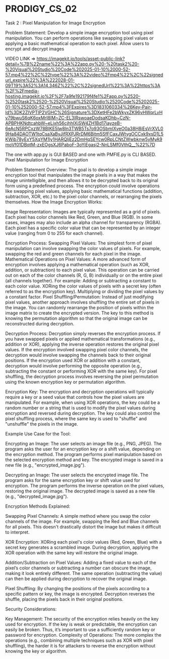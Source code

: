 # PRODIGY_CS_02
Task 2 : Pixel Manipulation for Image Encryption

Problem Statement: Develop a simple image encryption tool using pixel manipulation. 
You can perform operations like swapping pixel values or 
applying a basic mathematical operation to each pixel. 
Allow users to encrypt and decrypt images

VIDEO LINK => https://imagekit.io/tools/asset-public-link?detail=%7B%22name%22%3A%22app.py%20-%20task2%20-%20Visual%20Studio%20Code%202025-01-10%2000-52-57.mp4%22%2C%22type%22%3A%22video%2Fmp4%22%2C%22signedurl_expire%22%3A%222028-01-09T19%3A52%3A14.346Z%22%2C%22signedUrl%22%3A%22https%3A%2F%2Fmedia-hosting.imagekit.io%2F%2F7a9fe192179f4fe1%2Fapp.py%2520-%2520task2%2520-%2520Visual%2520Studio%2520Code%25202025-01-10%252000-52-57.mp4%3FExpires%3D1831060334%26Key-Pair-Id%3DK2ZIVPTIP2VGHC%26Signature%3DXetHFe2bWkyxZK96vHWqrLvHv79bwuS6qK6oxMrI8IM~ZC-EL3IRswoaeDodsaKDhb~CzN-APBPHKNdtcahbW~eLixh56cjhhIXjSW4ZH1Bd17iayzeB-6eAcN5RPCxzW78BIKE5lw8ln3TWB5Ts7o93OSbmIXveO0a38H8iEsVrXVL09Ha84DAOTW1tqCsaXaByJifRXPJRrDM6Bitm5SfFCaxJWtygOCCxk9xsD1L5KWib78yExY5XqYM1ly1HARQIjEz2DmHqSEYcw0RpLCNtZWwbknw5yMyA9moVf01DBqtM-zxEOgsXJ6PaboF-3oYiEgasj2-NnLSMf0VthQ__%22%7D

The one with app.py is GUI BASED and one with PMFIE.py is CLI BASED.
Pixel Manipulation for Image Encryption

Problem Statement Overview: The goal is to develop a simple image encryption tool that manipulates the image pixels in a way that makes the image unintelligible, and then allows it to be decrypted back to its original form using a predefined process. The encryption could involve operations like swapping pixel values, applying basic mathematical functions (addition, subtraction, XOR, etc.) to the pixel color channels, or rearranging the pixels themselves.
How the Image Encryption Works:

 Image Representation:
    Images are typically represented as a grid of pixels. Each pixel has color channels like Red, Green, and Blue (RGB). In some cases, images may also include an alpha channel for transparency (RGBA).
        Each pixel has a specific color value that can be represented by an integer value (ranging from 0 to 255 for each channel).

 Encryption Process:
    Swapping Pixel Values: The simplest form of pixel manipulation can involve swapping the color values of pixels. For example, swapping the red and green channels for each pixel in the image.
    Mathematical Operations on Pixel Values: A more advanced form of encryption involves applying a mathematical operation (such as XOR, addition, or subtraction) to each pixel value. This operation can be carried out on each of the color channels (R, G, B) individually or on the entire pixel (all channels together). For example:
    Adding or subtracting a constant to each color value.
    XORing the color values of pixels with a secret key (often referred to as the encryption key).
    Multiplying or dividing the pixel values by a constant factor.
    Pixel Shuffling/Permutation: Instead of just modifying pixel values, another approach involves shuffling the entire set of pixels in the image. You can randomly rearrange the position of pixels within the image matrix to create the encrypted version. The key to this method is knowing the permutation algorithm so that the original image can be reconstructed during decryption.

 Decryption Process:
   Decryption simply reverses the encryption process. If you have swapped pixels or applied mathematical transformations (e.g., addition or XOR), applying the inverse operation restores the original pixel values.
   If the encryption involved swapping pixel color channels, the decryption would involve swapping the channels back to their original positions.
   If the encryption used XOR or addition with a constant, decryption would involve performing the opposite operation (e.g., subtracting the constant or performing XOR with the same key).
   For pixel shuffling, the decryption process involves reversing the pixel permutation using the known encryption key or permutation algorithm.

 Encryption Key:
   The encryption and decryption operations will typically require a key or a seed value that controls how the pixel values are manipulated. For example, when using XOR operations, the key could be a random number or a string that is used to modify the pixel values during encryption and reversed during decryption.
   The key could also control the pixel shuffling process, where the same key is used to "shuffle" and "unshuffle" the pixels in the image.

Example Use Case for the Tool:

Encrypting an Image:
   The user selects an image file (e.g., PNG, JPEG).
   The program asks the user for an encryption key or a shift value, depending on the encryption method.
   The program performs pixel manipulation based on the selected encryption method and key.
   The encrypted image is saved in a new file (e.g., "encrypted_image.jpg").

Decrypting an Image:
  The user selects the encrypted image file.
  The program asks for the same encryption key or shift value used for encryption.
  The program performs the inverse operation on the pixel values, restoring the original image.
  The decrypted image is saved as a new file (e.g., "decrypted_image.jpg").

Encryption Methods Explained:

  Swapping Pixel Channels:
  A simple method where you swap the color channels of the image. For example, swapping the Red and Blue channels for all pixels. This doesn't drastically distort the image but makes it difficult to interpret.

  XOR Encryption:
  XORing each pixel's color values (Red, Green, Blue) with a secret key generates a scrambled image. During decryption, applying the XOR operation with the same key will restore the original image.

  Addition/Subtraction on Pixel Values:
  Adding a fixed value to each of the pixel’s color channels or subtracting a number can obscure the image, making it look entirely different. The same operation (subtracting the value) can then be applied during decryption to recover the original image.

  Pixel Shuffling:
  By changing the positions of the pixels according to a specific pattern or key, the image is encrypted. Decryption reverses the shuffle, placing the pixels back in their original positions.

Security Considerations:

  Key Management: The security of the encryption relies heavily on the key used for encryption. If the key is weak or predictable, the encryption can easily be broken. Thus, it’s important to use a sufficiently random key or password for encryption.
  Complexity of Operations: The more complex the operations (e.g., combining multiple techniques such as XOR with pixel shuffling), the harder it is for attackers to reverse the encryption without knowing the key or algorithm.
